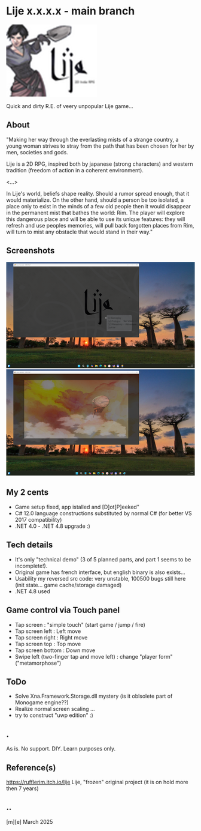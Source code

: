 # Lije x.x.x.x - main branch 
![Logo](Images/logo.png)

Quick and dirty R.E. of veery unpopular Lije game... 


## About
"Making her way through the everlasting mists of a strange country, a young woman strives to stray from the path that has been chosen for her by men, societies and gods.

Lije is a 2D RPG, inspired both by japanese (strong characters) and western tradition (freedom of action in a coherent environment).

<...>

In Lije's world, beliefs shape reality. Should a rumor spread enough, that it would materialize. On the other hand, should a person be too isolated, a place only to exist in the minds of a few old people then it would disappear in the permanent mist that bathes the world: Rim. The player will explore this dangerous place and will be able to use its unique features: they will refresh and use peoples memories, will pull back forgotten places from Rim, will turn to mist any obstacle that would stand in their way."

## Screenshots
![W11Lite](Images/sshot01.png)
![W11Lite](Images/sshot02.png)


## My 2 cents
- Game setup fixed, app istalled and [D]ot[P]eeked"
- C# 12.0 language constructions substituted by normal C# (for better VS 2017 compatibility)
- .NET 4.0 - .NET 4.8 upgrade :)

## Tech details
- It's only "technical demo" (3 of 5 planned parts, and part 1 seems to be incomplete!). 
- Original game has french interface, but english binary is also exists...   
- Usability my reversed src code: very unstable, 100500 bugs still here (init state... game cache/storage damaged)
- .NET 4.8 used

## Game control via Touch panel
- Tap screen : "simple touch" (start game / jump / fire)
- Tap screen left : Left move
- Tap screen right : Right move
- Tap screen top : Top move
- Tap screen bottom : Down move
- Swipe left (two-finger tap and move left) : change "player form" ("metamorphose")

## ToDo
- Solve Xna.Framework.Storage.dll mystery (is it oblsolete part of Monogame engine??)
- Realize normal screen scaling ...
- try to construct "uwp edition" :)

## .
As is. No support. DIY. Learn purposes only.

## Reference(s)
https://rufflerim.itch.io/lije Lije, "frozen" original project (it is on hold more then 7 years)

## ..
[m][e] March 2025
